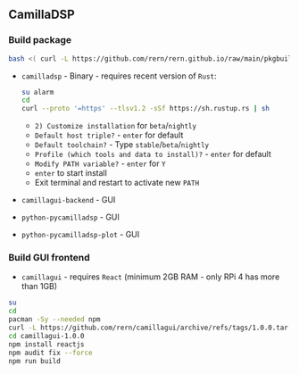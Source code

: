 CamillaDSP
---

### Build package
```sh
bash <( curl -L https://github.com/rern/rern.github.io/raw/main/pkgbuild.sh )
```
- `camilladsp` - Binary - requires recent version of `Rust`:
	```sh
	su alarm
	cd
	curl --proto '=https' --tlsv1.2 -sSf https://sh.rustup.rs | sh
	```

	- `2) Customize installation` for `beta`/`nightly`
	- `Default host triple?` - `enter` for default
	- `Default toolchain?` - Type `stable`/`beta`/`nightly`
	- `Profile (which tools and data to install)?` - `enter` for default
	- `Modify PATH variable?` - `enter` for `Y`
	- `enter` to start install
	- Exit terminal and restart to activate new `PATH`
- `camillagui-backend` - GUI
- `python-pycamilladsp` - GUI
- `python-pycamilladsp-plot` - GUI

### Build GUI frontend
- `camillagui` - requires `React` (minimum 2GB RAM - only RPi 4 has more than 1GB)
```sh
su
cd
pacman -Sy --needed npm
curl -L https://github.com/rern/camillagui/archive/refs/tags/1.0.0.tar.gz | bsdtar xf -
cd camillagui-1.0.0
npm install reactjs
npm audit fix --force
npm run build
```
